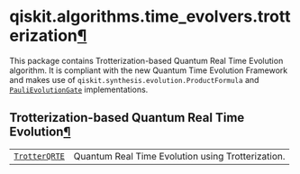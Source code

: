 <span id="qiskit-algorithms-time-evolvers-trotterization" />

# qiskit.algorithms.time\_evolvers.trotterization[¶](#module-qiskit.algorithms.time_evolvers.trotterization "Permalink to this headline")

This package contains Trotterization-based Quantum Real Time Evolution algorithm. It is compliant with the new Quantum Time Evolution Framework and makes use of `qiskit.synthesis.evolution.ProductFormula` and [`PauliEvolutionGate`](qiskit.circuit.library.PauliEvolutionGate "qiskit.circuit.library.PauliEvolutionGate") implementations.

## Trotterization-based Quantum Real Time Evolution[¶](#trotterization-based-quantum-real-time-evolution "Permalink to this headline")

|                                                                                                                                          |                                                   |
| ---------------------------------------------------------------------------------------------------------------------------------------- | ------------------------------------------------- |
| [`TrotterQRTE`](qiskit.algorithms.time_evolvers.trotterization.TrotterQRTE "qiskit.algorithms.time_evolvers.trotterization.TrotterQRTE") | Quantum Real Time Evolution using Trotterization. |
